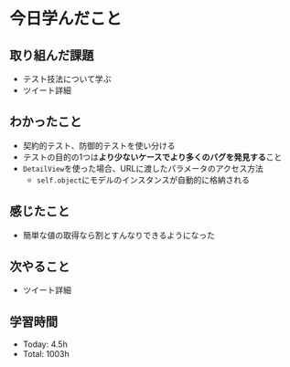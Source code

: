 # 今日学んだこと
## 取り組んだ課題
- テスト技法について学ぶ
- ツイート詳細
## わかったこと
- 契約的テスト、防御的テストを使い分ける
- テストの目的の1つは**より少ないケースでより多くのバグを発見する**こと
- `DetailView`を使った場合、URLに渡したパラメータのアクセス方法
    - `self.object`にモデルのインスタンスが自動的に格納される
## 感じたこと
- 簡単な値の取得なら割とすんなりできるようになった
## 次やること
- ツイート詳細
## 学習時間
- Today: 4.5h
- Total: 1003h